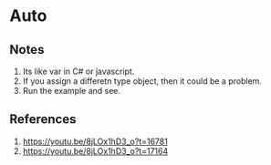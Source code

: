 # Auto

## Notes
1. Its like var in C# or javascript.
2. If you assign a differetn type object, then it could be a problem.
3. Run the example and see.


## References

1. https://youtu.be/8jLOx1hD3_o?t=16781
2. https://youtu.be/8jLOx1hD3_o?t=17164

